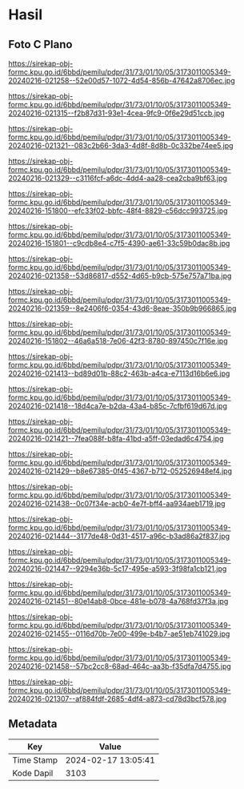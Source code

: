 # Hasil

## Foto C Plano

https://sirekap-obj-formc.kpu.go.id/6bbd/pemilu/pdpr/31/73/01/10/05/3173011005349-20240216-021258--52e00d57-1072-4d54-856b-47642a8706ec.jpg

https://sirekap-obj-formc.kpu.go.id/6bbd/pemilu/pdpr/31/73/01/10/05/3173011005349-20240216-021315--f2b87d31-93e1-4cea-9fc9-0f6e29d51ccb.jpg

https://sirekap-obj-formc.kpu.go.id/6bbd/pemilu/pdpr/31/73/01/10/05/3173011005349-20240216-021321--083c2b66-3da3-4d8f-8d8b-0c332be74ee5.jpg

https://sirekap-obj-formc.kpu.go.id/6bbd/pemilu/pdpr/31/73/01/10/05/3173011005349-20240216-021329--c3116fcf-a6dc-4dd4-aa28-cea2cba9bf63.jpg

https://sirekap-obj-formc.kpu.go.id/6bbd/pemilu/pdpr/31/73/01/10/05/3173011005349-20240216-151800--efc33f02-bbfc-48f4-8829-c56dcc993725.jpg

https://sirekap-obj-formc.kpu.go.id/6bbd/pemilu/pdpr/31/73/01/10/05/3173011005349-20240216-151801--c9cdb8e4-c7f5-4390-ae61-33c59b0dac8b.jpg

https://sirekap-obj-formc.kpu.go.id/6bbd/pemilu/pdpr/31/73/01/10/05/3173011005349-20240216-021358--53d86817-d552-4d65-b9cb-575e757a71ba.jpg

https://sirekap-obj-formc.kpu.go.id/6bbd/pemilu/pdpr/31/73/01/10/05/3173011005349-20240216-021359--8e2406f6-0354-43d6-8eae-350b9b966865.jpg

https://sirekap-obj-formc.kpu.go.id/6bbd/pemilu/pdpr/31/73/01/10/05/3173011005349-20240216-151802--46a6a518-7e06-42f3-8780-897450c7f16e.jpg

https://sirekap-obj-formc.kpu.go.id/6bbd/pemilu/pdpr/31/73/01/10/05/3173011005349-20240216-021413--bd89d01b-88c2-463b-a4ca-e7113d16b6e6.jpg

https://sirekap-obj-formc.kpu.go.id/6bbd/pemilu/pdpr/31/73/01/10/05/3173011005349-20240216-021418--18d4ca7e-b2da-43a4-b85c-7cfbf619d67d.jpg

https://sirekap-obj-formc.kpu.go.id/6bbd/pemilu/pdpr/31/73/01/10/05/3173011005349-20240216-021421--7fea088f-b8fa-41bd-a5ff-03edad6c4754.jpg

https://sirekap-obj-formc.kpu.go.id/6bbd/pemilu/pdpr/31/73/01/10/05/3173011005349-20240216-021429--b8e67385-0f45-4367-b712-052526948ef4.jpg

https://sirekap-obj-formc.kpu.go.id/6bbd/pemilu/pdpr/31/73/01/10/05/3173011005349-20240216-021438--0c07f34e-acb0-4e7f-bff4-aa934aeb1719.jpg

https://sirekap-obj-formc.kpu.go.id/6bbd/pemilu/pdpr/31/73/01/10/05/3173011005349-20240216-021444--3177de48-0d31-4517-a96c-b3ad86a2f837.jpg

https://sirekap-obj-formc.kpu.go.id/6bbd/pemilu/pdpr/31/73/01/10/05/3173011005349-20240216-021447--9294e36b-5c17-495e-a593-3f98fa1cb121.jpg

https://sirekap-obj-formc.kpu.go.id/6bbd/pemilu/pdpr/31/73/01/10/05/3173011005349-20240216-021451--80e14ab8-0bce-481e-b078-4a768fd37f3a.jpg

https://sirekap-obj-formc.kpu.go.id/6bbd/pemilu/pdpr/31/73/01/10/05/3173011005349-20240216-021455--0116d70b-7e00-499e-b4b7-ae51eb741029.jpg

https://sirekap-obj-formc.kpu.go.id/6bbd/pemilu/pdpr/31/73/01/10/05/3173011005349-20240216-021458--57bc2cc8-68ad-464c-aa3b-f35dfa7d4755.jpg

https://sirekap-obj-formc.kpu.go.id/6bbd/pemilu/pdpr/31/73/01/10/05/3173011005349-20240216-021307--af884fdf-2685-4df4-a873-cd78d3bcf578.jpg


## Metadata

| Key        | Value               |
| ---------- | ------------------- |
| Time Stamp | 2024-02-17 13:05:41 |
| Kode Dapil | 3103                |



